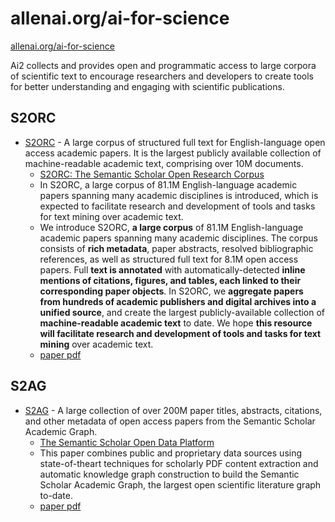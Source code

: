 # allenai.org/ai-for-science

[allenai.org/ai-for-science](https://allenai.org/ai-for-science)

Ai2 collects and provides open and programmatic access to large corpora of scientific text to encourage researchers and developers to create tools for better understanding and engaging with scientific publications.

## S2ORC

- [S2ORC](https://www.semanticscholar.org/paper/S2ORC%3A-The-Semantic-Scholar-Open-Research-Corpus-Lo-Wang/5c5751d45e298cea054f32b392c12c61027d2fe7) - A large corpus of structured full text for English-language open access academic papers. It is the largest publicly available collection of machine-readable academic text, comprising over 10M documents.
    - [S2ORC: The Semantic Scholar Open Research Corpus](https://www.semanticscholar.org/paper/S2ORC%3A-The-Semantic-Scholar-Open-Research-Corpus-Lo-Wang/5c5751d45e298cea054f32b392c12c61027d2fe7)
    - In S2ORC, a large corpus of 81.1M English-language academic papers spanning many academic disciplines is introduced, which is expected to facilitate research and development of tools and tasks for text mining over academic text.
    - We introduce S2ORC, **a large corpus** of 81.1M English-language academic papers spanning many academic disciplines. The corpus consists of **rich metadata**, paper abstracts, resolved bibliographic references, as well as structured full text for 8.1M open access papers. Full **text is annotated** with automatically-detected **inline mentions of citations, figures, and tables, each linked to their corresponding paper objects**. In S2ORC, we **aggregate papers from hundreds of academic publishers and digital archives into a unified source**, and create the largest publicly-available collection of **machine-readable academic text** to date. We hope **this resource will facilitate research and development of tools and tasks for text mining** over academic text.
    - [paper pdf](https://aclanthology.org/2020.acl-main.447.pdf)

## S2AG
- [S2AG](https://www.semanticscholar.org/paper/The-Semantic-Scholar-Open-Data-Platform-Kinney-Anastasiades/cb92a7f9d9dbcf9145e32fdfa0e70e2a6b828eb1) - A large collection of over 200M paper titles, abstracts, citations, and other metadata of open access papers from the Semantic Scholar Academic Graph.
    - [The Semantic Scholar Open Data Platform](https://www.semanticscholar.org/paper/The-Semantic-Scholar-Open-Data-Platform-Kinney-Anastasiades/cb92a7f9d9dbcf9145e32fdfa0e70e2a6b828eb1)
    - This paper combines public and proprietary data sources using state-of-theart techniques for scholarly PDF content extraction and automatic knowledge graph construction to build the Semantic Scholar Academic Graph, the largest open scientific literature graph to-date.
    - [paper pdf](https://www.semanticscholar.org/reader/cb92a7f9d9dbcf9145e32fdfa0e70e2a6b828eb1)